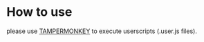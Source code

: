 # How to use
please use  [TAMPERMONKEY](https://www.tampermonkey.net/) to execute userscripts (.user.js files).
